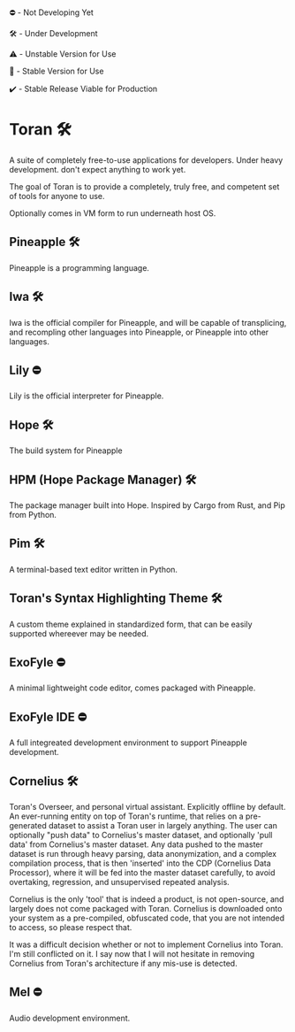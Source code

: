 :no_entry: - Not Developing Yet

:hammer_and_wrench:	- Under Development

:warning: - Unstable Version for Use

:pineapple: - Stable Version for Use

:heavy_check_mark: - Stable Release Viable for Production

# Toran :hammer_and_wrench:
A suite of completely free-to-use applications for developers. Under heavy development. don't expect anything to work yet.

The goal of Toran is to provide a completely, truly free, and competent set of tools for anyone to use.

Optionally comes in VM form to run underneath host OS.

## Pineapple :hammer_and_wrench:
Pineapple is a programming language.

## Iwa :hammer_and_wrench:
Iwa is the official compiler for Pineapple, and will be capable of transplicing, and recompling other languages into Pineapple, or Pineapple into other languages.

## Lily :no_entry:
Lily is the official interpreter for Pineapple.

## Hope :hammer_and_wrench:
The build system for Pineapple

## HPM (Hope Package Manager) :hammer_and_wrench:
The package manager built into Hope. Inspired by Cargo from Rust, and Pip from Python.

## Pim :hammer_and_wrench:
A terminal-based text editor written in Python.

## Toran's Syntax Highlighting Theme :hammer_and_wrench:
A custom theme explained in standardized form, that can be easily supported whereever may be needed.

## ExoFyle :no_entry:
A minimal lightweight code editor, comes packaged with Pineapple.

## ExoFyle IDE :no_entry:
A full integreated development environment to support Pineapple development.

## Cornelius :hammer_and_wrench:
Toran's Overseer, and personal virtual assistant. Explicitly offline by default. An ever-running entity on top of Toran's runtime, that relies on a pre-generated dataset to assist a Toran user in largely anything. The user can optionally "push data" to Cornelius's master dataset, and optionally 'pull data' from Cornelius's master dataset. Any data pushed to the master dataset is run through heavy parsing, data anonymization, and a complex compilation process, that is then 'inserted' into the CDP (Cornelius Data Processor), where it will be fed into the master dataset carefully, to avoid overtaking, regression, and unsupervised repeated analysis.

Cornelius is the only 'tool' that is indeed a product, is not open-source, and largely does not come packaged with Toran. Cornelius is downloaded onto your system as a pre-compiled, obfuscated code, that you are not intended to access, so please respect that.

It was a difficult decision whether or not to implement Cornelius into Toran. I'm still conflicted on it. I say now that I will not hesitate in removing Cornelius from Toran's architecture if any mis-use is detected.

## Mel :no_entry:
Audio development environment.